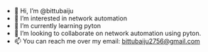 - 👋 Hi, I’m @bittubaiju
- 👀 I’m interested in network automation
- 🌱 I’m currently learning pyton
- 💞️ I’m looking to collaborate on network automation using pyton.
- 📫 You can reach me over my email: bittubaiju2756@gmail.com

<!---
bittubaiju/bittubaiju is a ✨ special ✨ repository because its `README.md` (this file) appears on your GitHub profile.
You can click the Preview link to take a look at your changes.
--->
